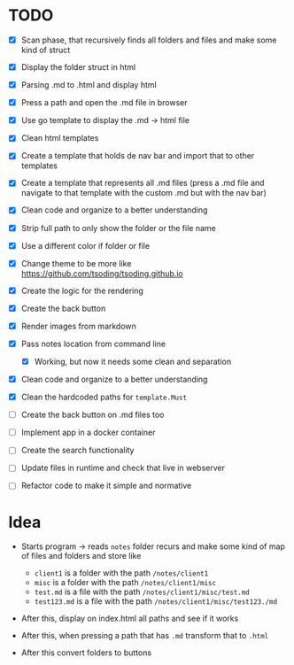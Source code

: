 # TODO

- [x] Scan phase, that recursively finds all folders and files and make some kind of struct
- [x] Display the folder struct in html
- [x] Parsing .md to .html and display html
- [x] Press a path and open the .md file in browser
- [x] Use go template to display the .md -> html file
- [x] Clean html templates
- [x] Create a template that holds de nav bar and import that to other templates
- [x] Create a template that represents all .md files (press a .md file and navigate to that template with the custom .md but with the nav bar)
- [x] Clean code and organize to a better understanding
- [x] Strip full path to only show the folder or the file name
- [x] Use a different color if folder or file
- [x] Change theme to be more like https://github.com/tsoding/tsoding.github.io 
- [x] Create the logic for the rendering
- [x] Create the back button
- [x] Render images from markdown
- [x] Pass notes location from command line
  - [x] Working, but now it needs some clean and separation
- [x] Clean code and organize to a better understanding
- [x] Clean the hardcoded paths for `template.Must`
- [ ] Create the back button on .md files too
- [ ] Implement app in a docker container
- [ ] Create the search functionality
- [ ] Update files in runtime and check that live in webserver
- [ ] Refactor code to make it simple and normative


# Idea

- Starts program -> reads `notes` folder recurs and make some kind of map of files and folders and store like
  - `client1` is a folder with the path `/notes/client1`
  - `misc` is a folder with the path `/notes/client1/misc`
  - `test.md` is a file with the path `/notes/client1/misc/test.md`
  - `test123.md` is a file with the path `/notes/client1/misc/test123./md`

- After this, display on index.html all paths and see if it works
- After this, when pressing a path that has `.md` transform that to `.html`
- After this convert folders to buttons 

